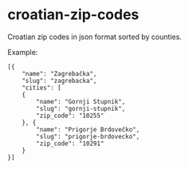 croatian-zip-codes
==================

Croatian zip codes in json format sorted by counties.

Example:
```
[{
    "name": "Zagrebačka",
    "slug": "zagrebacka",
    "cities": [
    {
        "name": "Gornji Stupnik",
        "slug": "gornji-stupnik",
        "zip_code": "10255"
    }, {
        "name": "Prigorje Brdovečko",
        "slug": "prigorje-brdovecko",
        "zip_code": "10291"
    }
}]
```
